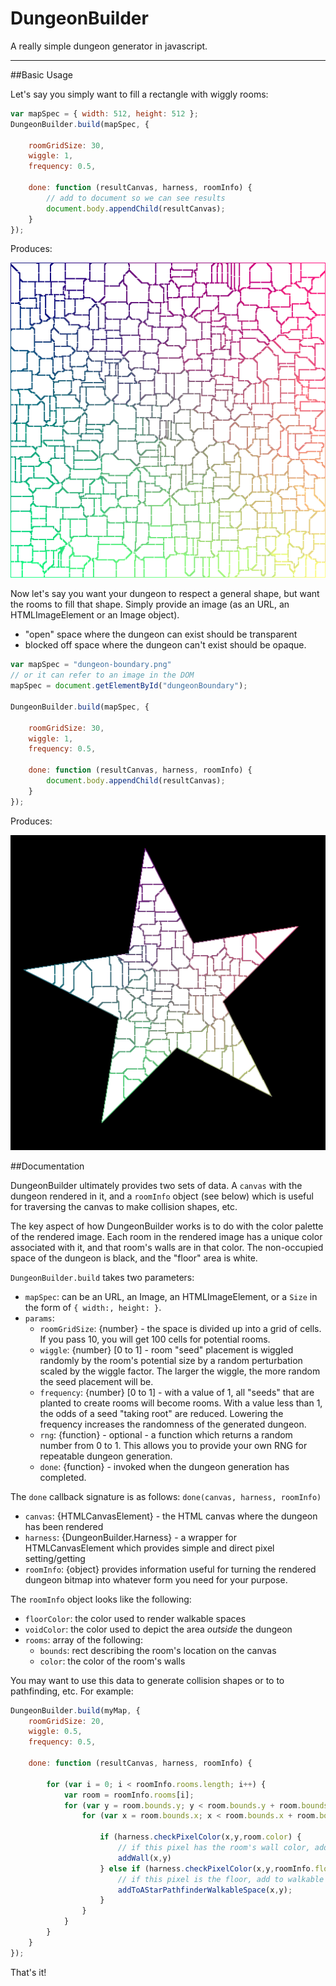 # DungeonBuilder
A really simple dungeon generator in javascript.

---

##Basic Usage

Let's say you simply want to fill a rectangle with wiggly rooms:

```javascript
var mapSpec = { width: 512, height: 512 };
DungeonBuilder.build(mapSpec, {

	roomGridSize: 30,
	wiggle: 1,
	frequency: 0.5,

	done: function (resultCanvas, harness, roomInfo) {
		// add to document so we can see results
		document.body.appendChild(resultCanvas);
	}
});
```		

Produces:

![Basic Grid](sample-fill-rect.png)

Now let's say you want your dungeon to respect a general shape, but want the rooms to fill that shape. Simply provide an image (as an URL, an HTMLImageElement or an Image object). 

 - "open" space where the dungeon can exist should be transparent
 - blocked off space where the dungeon can't exist should be opaque.
 
```javascript
var mapSpec = "dungeon-boundary.png"
// or it can refer to an image in the DOM
mapSpec = document.getElementById("dungeonBoundary"); 

DungeonBuilder.build(mapSpec, {

	roomGridSize: 30,
	wiggle: 1,
	frequency: 0.5,

	done: function (resultCanvas, harness, roomInfo) {	
		document.body.appendChild(resultCanvas);
	}
});
```

Produces:

![Star Dungeon](sample-star.png)

##Documentation

DungeonBuilder ultimately provides two sets of data. A `canvas` with the dungeon rendered in it, and a `roomInfo` object (see below) which is useful for traversing the canvas to make collision shapes, etc.

The key aspect of how DungeonBuilder works is to do with the color palette of the rendered image. Each room in the rendered image has a unique color associated with it, and that room's walls are in that color. The non-occupied space of the dungeon is black, and the "floor" area is white.

`DungeonBuilder.build` takes two parameters:

 - `mapSpec`: can be an URL, an Image, an HTMLImageElement, or a `Size` in the form of `{ width:, height: }`. 
 - `params`:
 	- `roomGridSize`: {number} - the space is divided up into a grid of cells. If you pass 10, you will get 100 cells for potential rooms.
 	- `wiggle`: {number} [0 to 1] - room "seed" placement is wiggled randomly by the room's potential size by a random perturbation scaled by the wiggle factor. The larger the wiggle, the more random the seed placement will be.
 	- `frequency`: {number} [0 to 1] - with a value of 1, all "seeds" that are planted to create rooms will become rooms. With a value less than 1, the odds of a seed "taking root" are reduced. Lowering the frequency increases the randomness of the generated dungeon.
 	- `rng`: {function} - optional - a function which returns a random number from 0 to 1. This allows you to provide your own RNG for repeatable dungeon generation.
 	- `done`: {function} - invoked when the dungeon generation has completed.
 	  
 	  
The `done` callback signature is as follows:
`done(canvas, harness, roomInfo)`

- `canvas`: {HTMLCanvasElement} - the HTML canvas where the dungeon has been rendered
- `harness`: {DungeonBuilder.Harness} - a wrapper for HTMLCanvasElement which provides simple and direct pixel setting/getting
- `roomInfo`: {object} provides information useful for turning the rendered dungeon bitmap into whatever form you need for your purpose.

The `roomInfo` object looks like the following:

 - `floorColor`: the color used to render walkable spaces
 - `voidColor`: the color used to depict the area *outside* the dungeon
 - `rooms`: array of the following:
 	- `bounds`: rect describing the room's location on the canvas
 	- `color`: the color of the room's walls
 		
 You may want to use this data to generate collision shapes or to to pathfinding, etc. For example:
 

```javascript 
DungeonBuilder.build(myMap, {
	roomGridSize: 20,
	wiggle: 0.5,
	frequency: 0.5,

	done: function (resultCanvas, harness, roomInfo) {	

		for (var i = 0; i < roomInfo.rooms.length; i++) {
			var room = roomInfo.rooms[i];
			for (var y = room.bounds.y; y < room.bounds.y + room.bounds.height; y++) {
				for (var x = room.bounds.x; x < room.bounds.x + room.bounds.width; x++) {
										
					if (harness.checkPixelColor(x,y,room.color) {
						// if this pixel has the room's wall color, add a collider here
						addWall(x,y)
					} else if (harness.checkPixelColor(x,y,roomInfo.floorColor) {
						// if this pixel is the floor, add to walkable space used by pathfinder
						addToAStarPathfinderWalkableSpace(x,y);
					}
				}
			}
		}
	}
}); 	
```

That's it!
